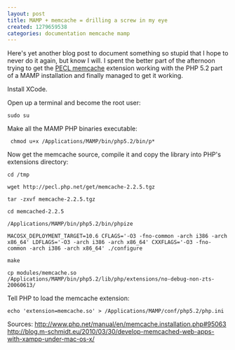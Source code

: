 ```yaml
---
layout: post
title: MAMP + memcache = drilling a screw in my eye
created: 1279659538
categories: documentation memcache mamp
---
```

Here's yet another blog post to document something so stupid that I hope to never do it again, but know I will. I spent the better part of the afternoon trying to get the [PECL memcache](http://pecl.php.net/package/memcache) extension working with the PHP 5.2 part of a MAMP installation and finally managed to get it working.

Install XCode.

Open up a terminal and become the root user:

```
sudo su
```


Make all the MAMP PHP binaries executable:

```
 chmod u+x /Applications/MAMP/bin/php5.2/bin/p*
```


Now get the memcache source, compile it and copy the library into PHP's extensions directory:

```
cd /tmp

wget http://pecl.php.net/get/memcache-2.2.5.tgz

tar -zxvf memcache-2.2.5.tgz

cd memcached-2.2.5

/Applications/MAMP/bin/php5.2/bin/phpize

MACOSX_DEPLOYMENT_TARGET=10.6 CFLAGS='-O3 -fno-common -arch i386 -arch x86_64' LDFLAGS='-O3 -arch i386 -arch x86_64' CXXFLAGS='-O3 -fno-common -arch i386 -arch x86_64' ./configure

make

cp modules/memcache.so /Applications/MAMP/bin/php5.2/lib/php/extensions/no-debug-non-zts-20060613/
```


Tell PHP to load the memcache extension:

```
echo 'extension=memcache.so' > /Applications/MAMP/conf/php5.2/php.ini
```


Sources:
http://www.php.net/manual/en/memcache.installation.php#95063
http://blog.m-schmidt.eu/2010/03/30/develop-memcached-web-apps-with-xampp-under-mac-os-x/
